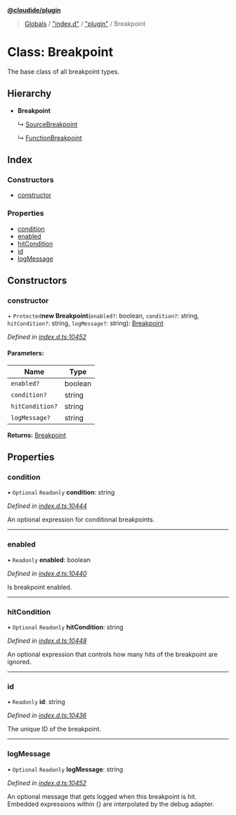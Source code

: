 **[@cloudide/plugin](../README.md)**

> [Globals](../README.md) / ["index.d"](../modules/_index_d_.md) / ["plugin"](../modules/_index_d_._plugin_.md) / Breakpoint

# Class: Breakpoint

The base class of all breakpoint types.

## Hierarchy

* **Breakpoint**

  ↳ [SourceBreakpoint](_index_d_._plugin_.sourcebreakpoint.md)

  ↳ [FunctionBreakpoint](_index_d_._plugin_.functionbreakpoint.md)

## Index

### Constructors

* [constructor](_index_d_._plugin_.breakpoint.md#constructor)

### Properties

* [condition](_index_d_._plugin_.breakpoint.md#condition)
* [enabled](_index_d_._plugin_.breakpoint.md#enabled)
* [hitCondition](_index_d_._plugin_.breakpoint.md#hitcondition)
* [id](_index_d_._plugin_.breakpoint.md#id)
* [logMessage](_index_d_._plugin_.breakpoint.md#logmessage)

## Constructors

### constructor

\+ `Protected`**new Breakpoint**(`enabled?`: boolean, `condition?`: string, `hitCondition?`: string, `logMessage?`: string): [Breakpoint](_index_d_._plugin_.breakpoint.md)

*Defined in [index.d.ts:10452](https://github.com/huaweicloud/cloudide-plugin-api/blob/1ab5ef8/index.d.ts#L10452)*

#### Parameters:

Name | Type |
------ | ------ |
`enabled?` | boolean |
`condition?` | string |
`hitCondition?` | string |
`logMessage?` | string |

**Returns:** [Breakpoint](_index_d_._plugin_.breakpoint.md)

## Properties

### condition

• `Optional` `Readonly` **condition**: string

*Defined in [index.d.ts:10444](https://github.com/huaweicloud/cloudide-plugin-api/blob/1ab5ef8/index.d.ts#L10444)*

An optional expression for conditional breakpoints.

___

### enabled

• `Readonly` **enabled**: boolean

*Defined in [index.d.ts:10440](https://github.com/huaweicloud/cloudide-plugin-api/blob/1ab5ef8/index.d.ts#L10440)*

Is breakpoint enabled.

___

### hitCondition

• `Optional` `Readonly` **hitCondition**: string

*Defined in [index.d.ts:10448](https://github.com/huaweicloud/cloudide-plugin-api/blob/1ab5ef8/index.d.ts#L10448)*

An optional expression that controls how many hits of the breakpoint are ignored.

___

### id

• `Readonly` **id**: string

*Defined in [index.d.ts:10436](https://github.com/huaweicloud/cloudide-plugin-api/blob/1ab5ef8/index.d.ts#L10436)*

The unique ID of the breakpoint.

___

### logMessage

• `Optional` `Readonly` **logMessage**: string

*Defined in [index.d.ts:10452](https://github.com/huaweicloud/cloudide-plugin-api/blob/1ab5ef8/index.d.ts#L10452)*

An optional message that gets logged when this breakpoint is hit. Embedded expressions within {} are interpolated by the debug adapter.
